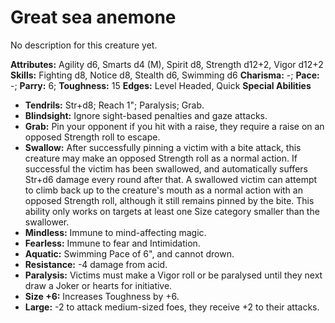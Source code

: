 # Great sea anemone

No description for this creature yet.

**Attributes:** Agility d6, Smarts d4 (M), Spirit d8, Strength d12+2,
Vigor d12+2
**Skills:** Fighting d8, Notice d8, Stealth d6, Swimming d6
**Charisma:** -; **Pace:** -; **Parry:** 6; **Toughness:** 15
**Edges:** Level Headed, Quick
**Special Abilities**

- **Tendrils:** Str+d8; Reach 1"; Paralysis; Grab.
- **Blindsight:** Ignore sight-based penalties and gaze attacks.
- **Grab:** Pin your opponent if you hit with a raise, they require a
raise on an opposed Strength roll to escape.
- **Swallow:** After successfully pinning a victim with a bite attack,
this creature may make an opposed Strength roll as a normal action. If
successful the victim has been swallowed, and automatically suffers
Str+d6 damage every round after that. A swallowed victim can attempt to
climb back up to the creature's mouth as a normal action with an
opposed Strength roll, although it still remains pinned by the bite.
This ability only works on targets at least one Size category smaller
than the swallower.
- **Mindless:** Immune to mind-affecting magic.
- **Fearless:** Immune to fear and Intimidation.
- **Aquatic:** Swimming Pace of 6", and cannot drown.
- **Resistance:** -4 damage from acid.
- **Paralysis:** Victims must make a Vigor roll or be paralysed until
they next draw a Joker or hearts for initiative.
- **Size +6:** Increases Toughness by +6.
- **Large:** -2 to attack medium-sized foes, they receive +2 to their
attacks.
